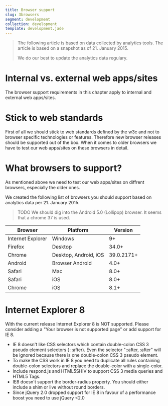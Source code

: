 ```yaml
---
title: Browser support
slug: 3browsers
segment: development
collection: development
template: development.jade
---
```


> The following article is based on data collected
> by analytics tools. The article is based on a
> snapshot as of 21. January 2015.
>
> We do our best to update the analytics data
> regulary.

# Internal vs. external web apps/sites

The browser support requirements in this chapter
apply to internal and external web apps/sites.

# Stick to web standards

First of all we should stick to web standards
defined by the w3c and not to browser specific
technologies or features. Therefore new browser
releases should be supported out of the box.
When it comes to older browsers we have to test
our web apps/sites on these browsers in detail.

# What browsers to support?

As mentioned above we need to test our web apps/sites
on diffrent browsers, especially the older ones.

We created the following list of browsers you
should support based on analytics data per
21. January 2015.

> TODO
> We should dig into the Android 5.0 (Lollipop) browser. It seems that a chrome 37 is used.

| Browser | Platform | Version |
| -- | -- | -- |
| Internet Explorer | Windows | 9+ |
| Firefox |	Desktop	| 34.0+ |
| Chrome |	Desktop, Android, iOS	| 39.0.2171+ |
| Android | Browser	Android	| 4.0+ |
| Safari |	Mac	| 8.0+ |
| Safari |	iOS	| 8.0+ |
| Chrome |	iOS	| 8.1+ |

# Internet Explorer 8

With the current release Internet Explorer 8 is NOT
supported. Please consider adding a "Your browser
is not supported page" or add support for IE 8.

* IE 8 doesn't like CSS selectors which contain
  double-colon CSS 3 pseudo element selectors (
  ::after). Even the selector "::after, :after"
  will be ignored because there is one
  double-colon CSS 3 pseudo element.
* To make the CSS work in IE 8 you need to duplicate
  all rules containing double-colon selectors
  and replace the double-color with a single-color.
* Include respond.js and HTML5SHIV to support
  CSS 3 media queries and HTML5 Tags.
* IE8 doesn't support the border-radius property.
  You should either include a shim or live without
  round borders.
* Since jQuery 2.0 dropped support for IE 8 in favour
  of a performance boost you need to use jQuery &lt;2.0
<!-- Copyright AXA Versicherungen AG 2015 -->
